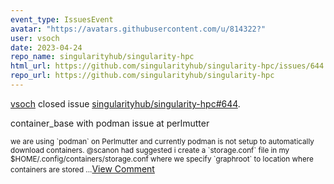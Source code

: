 ```yaml
---
event_type: IssuesEvent
avatar: "https://avatars.githubusercontent.com/u/814322?"
user: vsoch
date: 2023-04-24
repo_name: singularityhub/singularity-hpc
html_url: https://github.com/singularityhub/singularity-hpc/issues/644
repo_url: https://github.com/singularityhub/singularity-hpc
---
```


<a href='https://github.com/vsoch' target='_blank'>vsoch</a> closed issue <a href='https://github.com/singularityhub/singularity-hpc/issues/644' target='_blank'>singularityhub/singularity-hpc#644</a>.

<p>container_base with podman issue at perlmutter</p><small>we are using `podman` on Perlmutter and currently podman is not setup to automatically download containers. @scanon had suggested i create a `storage.conf` file in my $HOME/.config/containers/storage.conf where we specify `graphroot` to location where containers are stored...</small><a href='https://github.com/singularityhub/singularity-hpc/issues/644' target='_blank'>View Comment</a>